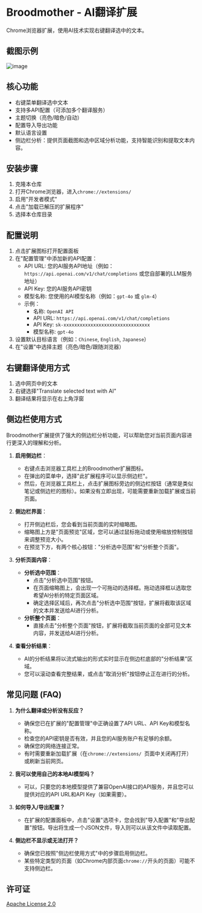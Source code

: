 # Broodmother - AI翻译扩展

Chrome浏览器扩展，使用AI技术实现右键翻译选中的文本。

## 截图示例
![image](https://img.picgo.net/2025/06/05/1ccd7ce32b6df39a6.gif)

## 核心功能
- 右键菜单翻译选中文本
- 支持多API配置（可添加多个翻译服务）
- 主题切换（亮色/暗色/自动）
- 配置导入导出功能
- 默认语言设置
- 侧边栏分析：提供页面截图和选中区域分析功能，支持智能识别和提取文本内容。

## 安装步骤
1. 克隆本仓库
2. 打开Chrome浏览器，进入`chrome://extensions/`
3. 启用"开发者模式"
4. 点击"加载已解压的扩展程序"
5. 选择本仓库目录

## 配置说明
1. 点击扩展图标打开配置面板
2. 在"配置管理"中添加新的API配置：
   - API URL: 您的AI服务API地址（例如：`https://api.openai.com/v1/chat/completions` 或您自部署的LLM服务地址）
   - API Key: 您的AI服务API密钥
   - 模型名称: 您使用的AI模型名称（例如：`gpt-4o` 或 `glm-4`）
   - 示例：
     - 名称: `OpenAI API`
     - API URL: `https://api.openai.com/v1/chat/completions`
     - API Key: `sk-xxxxxxxxxxxxxxxxxxxxxxxxxxxxxxxx`
     - 模型名称: `gpt-4o`
3. 设置默认目标语言（例如：`Chinese`, `English`, `Japanese`）
4. 在"设置"中选择主题（亮色/暗色/跟随浏览器）

## 右键翻译使用方式
1. 选中网页中的文本
2. 右键选择"Translate selected text with AI"
3. 翻译结果将显示在右上角浮窗

## 侧边栏使用方式
Broodmother扩展提供了强大的侧边栏分析功能，可以帮助您对当前页面内容进行更深入的理解和分析。

1. **启用侧边栏**：
   - 右键点击浏览器工具栏上的Broodmother扩展图标。
   - 在弹出的菜单中，选择"此扩展程序可以显示侧边栏"。
   - 然后，在浏览器工具栏上，点击扩展图标旁边的侧边栏按钮（通常是类似笔记或侧边栏的图标）。如果没有立即出现，可能需要重新加载扩展或当前页面。

2. **侧边栏界面**：
   - 打开侧边栏后，您会看到当前页面的实时缩略图。
   - 缩略图上方是"页面预览"区域，您可以通过鼠标拖动或使用缩放控制按钮来调整预览大小。
   - 在预览下方，有两个核心按钮："分析选中范围"和"分析整个页面"。

3. **分析页面内容**：
   - **分析选中范围**：
     - 点击"分析选中范围"按钮。
     - 在页面缩略图上，会出现一个可拖动的选择框。拖动选择框以选取您希望AI分析的特定页面区域。
     - 确定选择区域后，再次点击"分析选中范围"按钮，扩展将截取该区域的文本并发送给AI进行分析。
   - **分析整个页面**：
     - 直接点击"分析整个页面"按钮，扩展将截取当前页面的全部可见文本内容，并发送给AI进行分析。

4. **查看分析结果**：
   - AI的分析结果将以流式输出的形式实时显示在侧边栏底部的"分析结果"区域。
   - 您可以滚动查看完整结果，或点击"取消分析"按钮停止正在进行的分析。

## 常见问题 (FAQ)
1. **为什么翻译或分析没有反应？**
   - 确保您已在扩展的"配置管理"中正确设置了API URL、API Key和模型名称。
   - 检查您的API密钥是否有效，并且您的AI服务账户有足够的余额。
   - 确保您的网络连接正常。
   - 有时需要重新加载扩展（在`chrome://extensions/ `页面中关闭再打开）或刷新当前网页。

2. **我可以使用自己的本地AI模型吗？**
   - 可以，只要您的本地模型提供了兼容OpenAI接口的API服务，并且您可以提供对应的API URL和API Key（如果需要）。

3. **如何导入/导出配置？**
   - 在扩展的配置面板中，点击"设置"选项卡，您会找到"导入配置"和"导出配置"按钮。导出将生成一个JSON文件，导入则可以从该文件中读取配置。

4. **侧边栏不显示或无法打开？**
   - 确保您已按照"侧边栏使用方式"中的步骤启用侧边栏。
   - 某些特定类型的页面（如Chrome内部页面`chrome://`开头的页面）可能不支持侧边栏。

## 许可证
[Apache License 2.0](LICENSE) 
